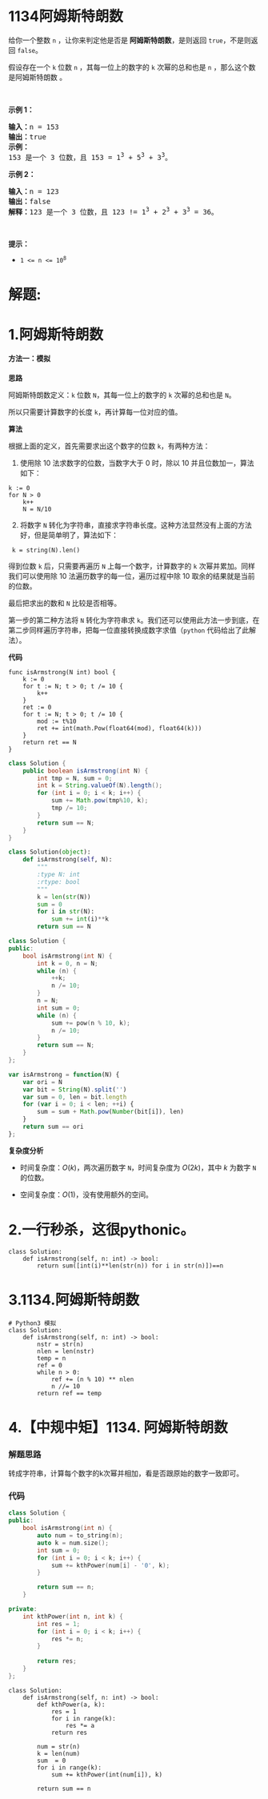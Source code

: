 # 1134阿姆斯特朗数
<p>给你一个整数 <code>n</code>&nbsp;，让你来判定他是否是<strong>&nbsp;</strong><strong>阿姆斯特朗数</strong>，是则返回 <code>true</code>，不是则返回 <code>false</code>。</p>

<p>假设存在一个 <code>k</code> 位数 <code>n</code>&nbsp;，其每一位上的数字的 <code>k</code> 次幂的总和也是 <code>n</code>&nbsp;，那么这个数是阿姆斯特朗数 。</p>

<p>&nbsp;</p>

<p><strong>示例 1：</strong></p>

<pre>
<strong>输入：</strong>n = 153
<strong>输出：</strong>true
<strong>示例： </strong>
153 是一个 3 位数，且 153 = 1<sup>3</sup> + 5<sup>3</sup> + 3<sup>3</sup>。
</pre>

<p><strong>示例 2：</strong></p>

<pre>
<strong>输入：</strong>n = 123
<strong>输出：</strong>false
<strong>解释：</strong>123 是一个 3 位数，且 123 != 1<sup>3</sup> + 2<sup>3</sup> + 3<sup>3</sup> = 36。
</pre>

<p>&nbsp;</p>

<p><strong>提示：</strong></p>

<ul>
	<li><code>1 &lt;= n &lt;= 10<sup>8</sup></code></li>
</ul>
































# 解题:
# 1.阿姆斯特朗数
#### 方法一：模拟

**思路**

阿姆斯特朗数定义：`k` 位数 `N`，其每一位上的数字的 `k` 次幂的总和也是 `N`。


所以只需要计算数字的长度 `k`，再计算每一位对应的值。

**算法**

根据上面的定义，首先需要求出这个数字的位数 `k`，有两种方法：
1. 使用除 10 法求数字的位数，当数字大于 0 时，除以 10 并且位数加一，算法如下：
```
k := 0
for N > 0
    k++
    N = N/10
```
2. 将数字 `N` 转化为字符串，直接求字符串长度。这种方法显然没有上面的方法好，但是简单明了，算法如下：
```
 k = string(N).len()
```

得到位数 `k` 后，只需要再遍历 `N` 上每一个数字，计算数字的 `k` 次幂并累加。同样我们可以使用除 10 法遍历数字的每一位，遍历过程中除 10 取余的结果就是当前的位数。

最后把求出的数和 `N` 比较是否相等。

第一步的第二种方法将 `N` 转化为字符串求 `k`。我们还可以使用此方法一步到底，在第二步同样遍历字符串，把每一位直接转换成数字求值（`python` 代码给出了此解法）。

**代码**

```Golang []
func isArmstrong(N int) bool {
    k := 0
    for t := N; t > 0; t /= 10 {
        k++
    }
    ret := 0
    for t := N; t > 0; t /= 10 {
        mod := t%10
        ret += int(math.Pow(float64(mod), float64(k)))
    }
    return ret == N
}
```

```Java []
class Solution {
    public boolean isArmstrong(int N) {
        int tmp = N, sum = 0;
        int k = String.valueOf(N).length();
        for (int i = 0; i < k; i++) {
            sum += Math.pow(tmp%10, k);
            tmp /= 10;
        }
        return sum == N;
    }
}
```

```Python []
class Solution(object):
    def isArmstrong(self, N):
        """
        :type N: int
        :rtype: bool
        """
        k = len(str(N))
        sum = 0
        for i in str(N):
            sum += int(i)**k
        return sum == N
```

```C++ []
class Solution {
public:
    bool isArmstrong(int N) {
        int k = 0, n = N;
        while (n) {
            ++k;
            n /= 10;
        }
        n = N;
        int sum = 0;
        while (n) {
            sum += pow(n % 10, k);
            n /= 10;
        }
        return sum == N;
    }
};
```

```javascript []
var isArmstrong = function(N) {
    var ori = N
    var bit = String(N).split('')
    var sum = 0, len = bit.length
    for (var i = 0; i < len; ++i) {
        sum = sum + Math.pow(Number(bit[i]), len)
    }
    return sum == ori
};
```

**复杂度分析**

- 时间复杂度：$O(k)$，两次遍历数字 `N`，时间复杂度为 $O(2k)$，其中 $k$ 为数字 `N` 的位数。

- 空间复杂度：$O(1)$，没有使用额外的空间。
# 2.一行秒杀，这很pythonic。
```
class Solution:
    def isArmstrong(self, n: int) -> bool:
        return sum([int(i)**len(str(n)) for i in str(n)])==n
```
# 3.1134.阿姆斯特朗数
```
# Python3 模拟
class Solution:
    def isArmstrong(self, n: int) -> bool:
        nstr = str(n)
        nlen = len(nstr)
        temp = n
        ref = 0
        while n > 0:
            ref += (n % 10) ** nlen
            n //= 10
        return ref == temp
```

# 4.【中规中矩】1134. 阿姆斯特朗数
### 解题思路
转成字符串，计算每个数字的k次幂并相加，看是否跟原始的数字一致即可。

### 代码
 
```cpp []
class Solution {
public:
    bool isArmstrong(int n) {
        auto num = to_string(n);
        auto k = num.size();
        int sum = 0;
        for (int i = 0; i < k; i++) {
            sum += kthPower(num[i] - '0', k);
        }

        return sum == n;
    }

private:
    int kthPower(int n, int k) {
        int res = 1;
        for (int i = 0; i < k; i++) {
            res *= n;
        }
        
        return res;
    }
};
```
```python3 []
class Solution:
    def isArmstrong(self, n: int) -> bool:
        def kthPower(a, k):
            res = 1
            for i in range(k):
                res *= a 
            return res
            
        num = str(n)
        k = len(num)
        sum  = 0
        for i in range(k):
            sum += kthPower(int(num[i]), k)
        
        return sum == n

```
